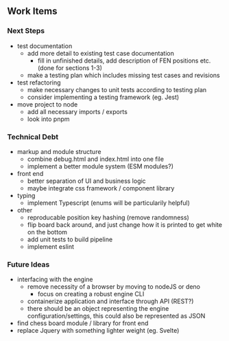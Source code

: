 ## Work Items

### Next Steps
- test documentation
  - add more detail to existing test case documentation
    - fill in unfinished details, add description of FEN positions etc. (done for sections 1-3)
  - make a testing plan which includes missing test cases and revisions
- test refactoring
  - make necessary changes to unit tests according to testing plan
  - consider implementing a testing framework (eg. Jest)
- move project to node
  - add all necessary imports / exports
  - look into pnpm

### Technical Debt
- markup and module structure
  - combine debug.html and index.html into one file
  - implement a better module system (ESM modules?)
- front end
  - better separation of UI and business logic
  - maybe integrate css framework / component library
- typing
  - implement Typescript (enums will be particularily helpful)
- other
  - reproducable position key hashing (remove randomness)
  - flip board back around, and just change how it is printed to get white on the bottom
  - add unit tests to build pipeline
  - implement eslint

### Future Ideas
- interfacing with the engine
  - remove necessity of a browser by moving to nodeJS or deno
    - focus on creating a robust engine CLI
  - containerize application and interface through API (REST?)
  - there should be an object representing the engine configuration/settings, this could also be represented as JSON 
- find chess board module / library for front end
- replace Jquery with something lighter weight (eg. Svelte)